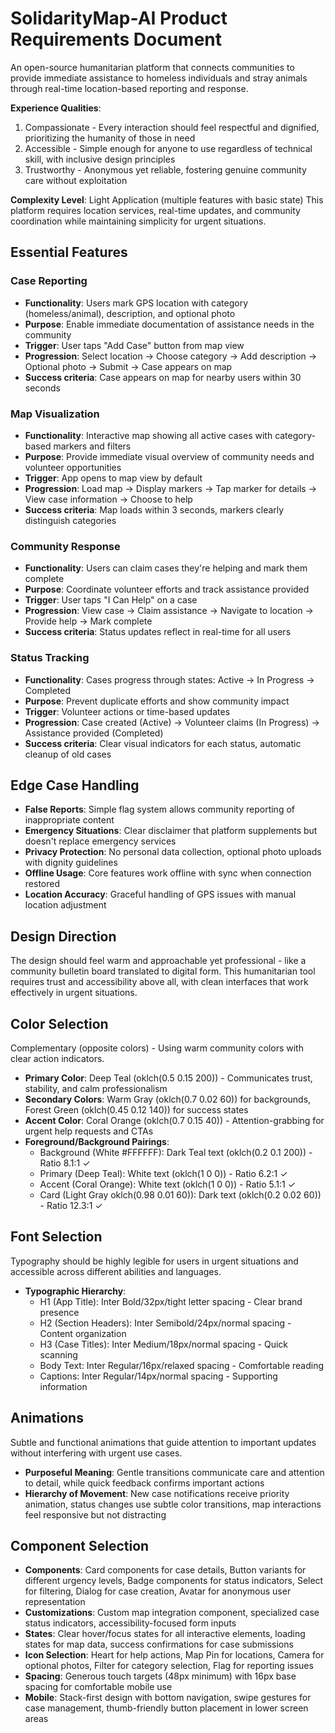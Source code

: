 # SolidarityMap-AI Product Requirements Document

An open-source humanitarian platform that connects communities to provide immediate assistance to homeless individuals and stray animals through real-time location-based reporting and response.

**Experience Qualities**: 
1. Compassionate - Every interaction should feel respectful and dignified, prioritizing the humanity of those in need
2. Accessible - Simple enough for anyone to use regardless of technical skill, with inclusive design principles
3. Trustworthy - Anonymous yet reliable, fostering genuine community care without exploitation

**Complexity Level**: Light Application (multiple features with basic state)
This platform requires location services, real-time updates, and community coordination while maintaining simplicity for urgent situations.

## Essential Features

### Case Reporting
- **Functionality**: Users mark GPS location with category (homeless/animal), description, and optional photo
- **Purpose**: Enable immediate documentation of assistance needs in the community
- **Trigger**: User taps "Add Case" button from map view
- **Progression**: Select location → Choose category → Add description → Optional photo → Submit → Case appears on map
- **Success criteria**: Case appears on map for nearby users within 30 seconds

### Map Visualization
- **Functionality**: Interactive map showing all active cases with category-based markers and filters
- **Purpose**: Provide immediate visual overview of community needs and volunteer opportunities
- **Trigger**: App opens to map view by default
- **Progression**: Load map → Display markers → Tap marker for details → View case information → Choose to help
- **Success criteria**: Map loads within 3 seconds, markers clearly distinguish categories

### Community Response
- **Functionality**: Users can claim cases they're helping and mark them complete
- **Purpose**: Coordinate volunteer efforts and track assistance provided
- **Trigger**: User taps "I Can Help" on a case
- **Progression**: View case → Claim assistance → Navigate to location → Provide help → Mark complete
- **Success criteria**: Status updates reflect in real-time for all users

### Status Tracking
- **Functionality**: Cases progress through states: Active → In Progress → Completed
- **Purpose**: Prevent duplicate efforts and show community impact
- **Trigger**: Volunteer actions or time-based updates
- **Progression**: Case created (Active) → Volunteer claims (In Progress) → Assistance provided (Completed)
- **Success criteria**: Clear visual indicators for each status, automatic cleanup of old cases

## Edge Case Handling

- **False Reports**: Simple flag system allows community reporting of inappropriate content
- **Emergency Situations**: Clear disclaimer that platform supplements but doesn't replace emergency services
- **Privacy Protection**: No personal data collection, optional photo uploads with dignity guidelines
- **Offline Usage**: Core features work offline with sync when connection restored
- **Location Accuracy**: Graceful handling of GPS issues with manual location adjustment

## Design Direction

The design should feel warm and approachable yet professional - like a community bulletin board translated to digital form. This humanitarian tool requires trust and accessibility above all, with clean interfaces that work effectively in urgent situations.

## Color Selection

Complementary (opposite colors) - Using warm community colors with clear action indicators.

- **Primary Color**: Deep Teal (oklch(0.5 0.15 200)) - Communicates trust, stability, and calm professionalism
- **Secondary Colors**: Warm Gray (oklch(0.7 0.02 60)) for backgrounds, Forest Green (oklch(0.45 0.12 140)) for success states
- **Accent Color**: Coral Orange (oklch(0.7 0.15 40)) - Attention-grabbing for urgent help requests and CTAs
- **Foreground/Background Pairings**: 
  - Background (White #FFFFFF): Dark Teal text (oklch(0.2 0.1 200)) - Ratio 8.1:1 ✓
  - Primary (Deep Teal): White text (oklch(1 0 0)) - Ratio 6.2:1 ✓
  - Accent (Coral Orange): White text (oklch(1 0 0)) - Ratio 5.1:1 ✓
  - Card (Light Gray oklch(0.98 0.01 60)): Dark text (oklch(0.2 0.02 60)) - Ratio 12.3:1 ✓

## Font Selection

Typography should be highly legible for users in urgent situations and accessible across different abilities and languages.

- **Typographic Hierarchy**: 
  - H1 (App Title): Inter Bold/32px/tight letter spacing - Clear brand presence
  - H2 (Section Headers): Inter Semibold/24px/normal spacing - Content organization
  - H3 (Case Titles): Inter Medium/18px/normal spacing - Quick scanning
  - Body Text: Inter Regular/16px/relaxed spacing - Comfortable reading
  - Captions: Inter Regular/14px/normal spacing - Supporting information

## Animations

Subtle and functional animations that guide attention to important updates without interfering with urgent use cases.

- **Purposeful Meaning**: Gentle transitions communicate care and attention to detail, while quick feedback confirms important actions
- **Hierarchy of Movement**: New case notifications receive priority animation, status changes use subtle color transitions, map interactions feel responsive but not distracting

## Component Selection

- **Components**: Card components for case details, Button variants for different urgency levels, Badge components for status indicators, Select for filtering, Dialog for case creation, Avatar for anonymous user representation
- **Customizations**: Custom map integration component, specialized case status indicators, accessibility-focused form inputs
- **States**: Clear hover/focus states for all interactive elements, loading states for map data, success confirmations for case submissions
- **Icon Selection**: Heart for help actions, Map Pin for locations, Camera for optional photos, Filter for category selection, Flag for reporting issues
- **Spacing**: Generous touch targets (48px minimum) with 16px base spacing for comfortable mobile use
- **Mobile**: Stack-first design with bottom navigation, swipe gestures for case management, thumb-friendly button placement in lower screen areas